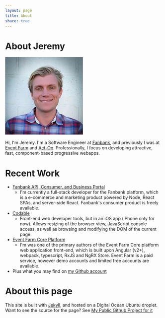 ```yaml
---
layout: page
title: About
share: true
---
```


# About Jeremy

<img src="/images/mugshot.jpg" alt="Jeremy Collins" class="mugshot">

Hi, I'm Jeremy. I'm a Software Engineer at [Fanbank](fanbank.com), and previously I was at [Event Farm](eventfarm.com) and [Act-On](act-on.com). Professionally, I focus on developing attractive, fast, component-based progressive webapps.

# Recent Work
* [Fanbank API, Consumer, and Business Portal](https://www.fanbank.com)
    * I'm currently a full-stack developer for the Fanbank platform, which is a e-commerce and marketing product powered by Node, React SPAs, and server-side React. Fanbank's consumer product is freely available.
* [Codable](http://appstore.com/codable)
    * Front-end web developer tools, but in an iOS app (iPhone only for now). Allows resizing of the browser view, JavaScript console access, as well as browsing and modifying the DOM of the current page.
* [Event Farm Core Platform](https://eventfarm.com)
    * I'm was one of the primary authors of the Event Farm Core platform web application front-end, which is built upon Angular (v2+), webpack, typescript, RxJS and NgRX Store. Event Farm is a paid service, however demo accounts and limited free accounts are available.
* Plus what you may find on [my Github account](https://github.com/jdodsoncollins)

# About this page

This site is built with [Jekyll](https://jekyllrb.com), and hosted on a Digital Ocean Ubuntu droplet. Want to see the source for the page? See [My Public Github Project for it](https://github.com/jdodsoncollins/JeremyCollinsDotNet)

